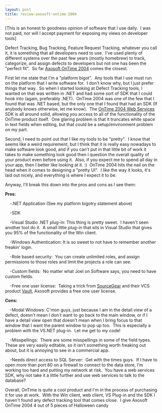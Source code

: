 ```yaml
---
layout: post
title: review-axosoft-ontime-2004
---
```

[This is an honest to goodness opinion of software that I use daily.  I
was not paid, nor will I accept payment for exposing my views on
developer tools]

Defect Tracking, Bug Tracking, Feature Request Tracking, whatever you
call it, it is something that all developers need to use.  I've used
plenty of different systems over the past few years (mostly homebrew) to
track, categorize, and assign defects to developers but not one has been
the "perfect fit".  So far [Axosoft OnTime
2004](http://www.axosoft.com/default.aspx) comes the closest.

First let me state that I'm a "platform bigot".  Any tools that I use
must run on the platform that I write software for.  I don't know why,
but I just prefer things that way.  So when I started looking at Defect
Tracking tools, I wanted on that was written in .NET and had some sort
of SDK that I could hook into (again, preferably .NET).  OnTime 2004 was
one of the few that I found that was .NET based, but the only one that I
found that had an SDK (If anybody knows otherwise, let me know).  The
[OnTime 2004 Web
Services](http://www.axosoft.com/products/ontime_sdk.aspx) SDK is all
around solid, allowing you access to all of the functionality of the
OnTime product itself.  One glaring problem is that it truncates white
space in text fields when editing, but that could be a setup/environment
problem on my part.

Second, I need to point out that I like my tools to be "pretty".  I know
that seems like a weird requirement, but I think that it is really easy
nowadays to make software look good, and if you can't put in that little
bit of work it takes to make something look good then I question the
overall quality of your product even before using it.  Also, if you
expect me to spend all day in your app, then I better like looking at
it. :)  OnTime 2004 hits the nail on the head when it comes to designing
a "pretty UI".  I like the way it looks, it's laid out nicely, and
everything is where I expect it to be.

Anyway, I'll break this down into the pros and cons as I see them:

**Pros:**

    -.NET Application (See my platform bigotry statement above)

    -SDK

    -Visual Studio .NET plug-in: This thing is pretty sweet.  I haven't
seen another tool do it.  A small little plug-in that sits in Visual
Studio that gives you 95% of the functionality of the Win client.

    -Windows Authentication: It is so sweet to not have to remember
another freakin' login.

    -Role based security:  You can create unlimited roles, and assign
permissions to those roles and limit the projects a role can see.

    -Custom fields:  No matter what Joel on Software says, you need to
have custom fields.

    -Free one user license:  Taking a trick from
[SourceGear](http://www.sourcegear.com/) and their VCS product
[Vault](http://www.sourcegear.com/vault/index.asp), Axosoft provides a
free one user license.

**Cons:**

    -Modal Windows: C'mon guys, just because I am in the detail view of
a defect, doesn't mean I don't want to go back to the main window, or if
I have a detail view open that doesn't mean when I bring focus to that
window that I want the parent window to pop up too.  This is especially
a problem with the VS.NET plug-in.  Let me get to my code!

    -Misspellings:  There are some misspellings in some of the field
types.  These are very easily editable, so it isn't something worth
freaking out about, but it is annoying to see in a commercial app.

    -Needs direct access to SQL Server:  Get with the times guys.  If I
have to open more than port 80 on a firewall to connect to the data
store, I'm working too hard and putting my network at risk.  You have a
web services SDK, why not take it a little further and use web services
to talk to the database?

Overall, OnTime is quite a cool product and I'm in the process of
purchasing it for use at work.  With the Win client, web client, VS
Plug-in and the SDK I haven't found any defect tracking tool that comes
close.  I give Axosoft OnTime 2004 4 out of 5 pieces of Halloween candy
